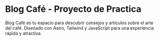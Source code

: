 # Blog Café - Proyecto de Practica

Blog Café es tu espacio para descubrir consejos y artículos sobre el arte del café. Diseñado con Astro, Tailwind y JavaScript para una experiencia rápida y atractiva.

